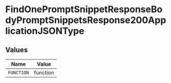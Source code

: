 # FindOnePromptSnippetResponseBodyPromptSnippetsResponse200ApplicationJSONType


## Values

| Name       | Value      |
| ---------- | ---------- |
| `FUNCTION` | function   |